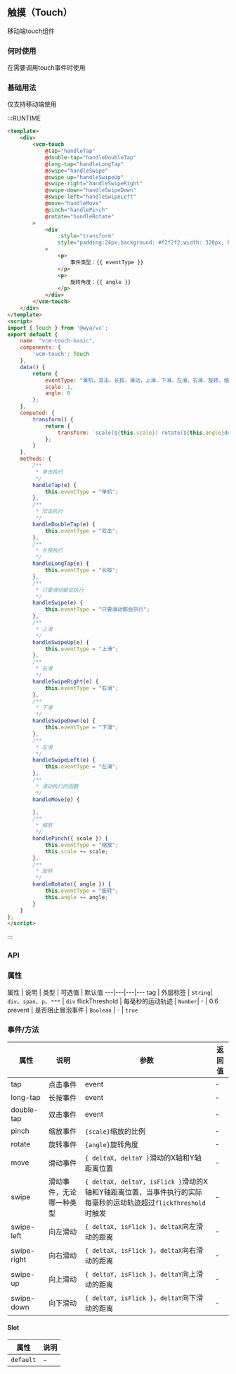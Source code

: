## 触摸（Touch）

移动端touch组件

### 何时使用

在需要调用touch事件时使用

### 基础用法

仅支持移动端使用

:::RUNTIME
```html
<template>
	<div>
		<vcm-touch
			@tap="handleTap"
			@double-tap="handleDoubleTap"
			@long-tap="handleLongTap"
			@swipe="handleSwipe"
			@swipe-up="handleSwipeUp"
			@swipe-right="handleSwipeRight"
			@swipe-down="handleSwipeDown"
			@swipe-left="handleSwipeLeft"
			@move="handleMove"
			@pinch="handlePinch"
			@rotate="handleRotate"
		>
			<div
				:style="transform"
				style="padding:24px;background: #f2f2f2;width: 320px; height: 640px; display: flex;flex-direction: column; justify-content: center"
			>
				<p>
					事件类型：{{ eventType }}
				</p>
				<p>
					旋转角度：{{ angle }}
				</p>
			</div>
		</vcm-touch>
	</div>
</template>
<script>
import { Touch } from '@wya/vc';
export default {
	name: "vcm-touch-basic",
	components: {
		'vcm-touch': Touch
	},
	data() {
		return {
			eventType: "单机，双击，长按，滑动，上滑，下滑，左滑，右滑，旋转，缩放",
			scale: 1,
			angle: 0
		};
	},
	computed: {
		transform() {
			return {
				transform: `scale(${this.scale}) rotate(${this.angle}deg)`
			};
		}
	},
	methods: {
		/**
		 * 单击执行
		 */
		handleTap(e) {
			this.eventType = "单机";
		},
		/**
		 * 双击执行
		 */
		handleDoubleTap(e) {
			this.eventType = "双击";
		},
		/**
		 * 长按执行
		 */
		handleLongTap(e) {
			this.eventType = "长按";
		},
		/**
		 * 只要滑动都会执行
		 */
		handleSwipe(e) {
			this.eventType = "只要滑动都会执行";
		},
		/**
		 * 上滑
		 */
		handleSwipeUp(e) {
			this.eventType = "上滑";
		},
		/**
		 * 右滑
		 */
		handleSwipeRight(e) {
			this.eventType = "右滑";
		},
		/**
		 * 下滑
		 */
		handleSwipeDown(e) {
			this.eventType = "下滑";
		},
		/**
		 * 左滑
		 */
		handleSwipeLeft(e) {
			this.eventType = "左滑";
		},
		/**
		 * 滑动执行的函数
		 */
		handleMove(e) {

		},
		/**
		 * 缩放
		 */
		handlePinch({ scale }) {
			this.eventType = "缩放";
			this.scale += scale;
		},
		/**
		 * 旋转
		 */
		handleRotate({ angle }) {
			this.eventType = "旋转";
			this.angle += angle;
		}
	}
};
</script>

```
:::

### API

### 属性

属性 | 说明 | 类型 | 可选值 | 默认值
---|---|---|---
tag | 外层标签 | `String`| `div`、`span`、`p`、`***` | `div`
flickThreshold | 每毫秒的运动轨迹 | `Number`| - | 0.6
prevent | 是否阻止冒泡事件 | `Boolean` | - | `true`


### 事件/方法

属性 | 说明 | 参数 | 返回值
---|---|---|---
tap | 点击事件 | event | -
long-tap | 长按事件 | event | -
double-tap | 双击事件 | event | -
pinch | 缩放事件 | `{scale}`缩放的比例 | -
rotate | 旋转事件 | `{angle}`旋转角度 | -
move | 滑动事件 | `{ deltaX, deltaY }`滑动的X轴和Y轴距离位置 | -
swipe | 滑动事件，无论哪一种类型 | `{ deltaX, deltaY, isFlick }`滑动的X轴和Y轴距离位置，当事件执行的实际每毫秒的运动轨迹超过`flickThreshold`时触发 | -
swipe-left | 向左滑动 | `{ deltaX, isFlick }`，`deltaX`向左滑动的距离 | -
swipe-right | 向右滑动 | `{ deltaX, isFlick }`，`deltaX`向右滑动的距离| -
swipe-up | 向上滑动 | `{ deltaY, isFlick }`，`deltaY`向上滑动的距离 | -
swipe-down | 向下滑动 | `{ deltaY, isFlick }`，`deltaY`向下滑动的距离 | -

#### Slot

属性 | 说明
---|---
`default` | -
